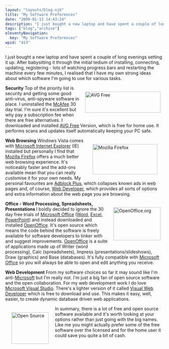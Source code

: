 ```yaml
---
layout: "layouts/blog.njk"
title: "My Software Preferences"
date: "2009-01-13 14:43:24"
description: "I just bought a new laptop and have spent a couple of long evenings setting it up"
tags: ["blog","archive"]
eleventyNavigation:
  key: "My Software Preferences"
wpid: "413"
---
```

I just bought a new laptop and have spent a couple of long evenings setting it up. After babysitting it through the initial tedium of installing, connecting, updating, registering - lots of watching progress bars and restarting the machine every few minutes, I realised that I have my own strong ideas about which software I'm going to use for various tasks.

<a href="http://free.avg.com/" target="_blank"><img class="alignright" style="float: right;border: 0;margin-left: 10px;margin-right: 10px;margin-top: 20px;margin-bottom: 20px" src="http://free.avg.com/stc/tpl/crp/img/frt/avg_logo_en.gif" alt="AVG Free" width="240" height="67" /></a><strong>Security</strong>
Top of the priority list is security and getting some good anti-virus, anti-spyware software in place. I uninstalled the <a href="http://www.mcafee.com/" target="_blank">McAfee</a> 30 day trial. I'm sure it's excellent but why pay a subscription fee when there are free alternatives. I downloaded and installed <a href="http://free.avg.com/" target="_blank">AVG Free</a> Version, which is free for home use. It performs scans and updates itself automatically keeping your PC safe.

<a href="http://www.mozilla-europe.org/en/firefox/" target="_blank"><img class="alignright" style="border: 0pt none;margin: 20px;float: right" src="http://www.mozilla-europe.org/img/image-library/firefox-wordmark-horizontal_small.png" alt="Mozilla Firefox" width="206" height="96" /></a><strong>Web Browsing</strong>
Windows Vista comes with <a href="http://www.microsoft.com/windows/products/winfamily/ie/default.mspx" target="_blank">Microsoft Internet Explorer</a> (IE) installed but personally I find that <a href="http://www.mozilla-europe.org/en/firefox/" target="_blank">Mozilla Firefox</a> offers a much better web browsing experience. It's noticeably faster and the add-ons available mean that you can really customise it for your own needs. My personal favourites are <a href="https://addons.mozilla.org/en-US/firefox/addon/1865" target="_blank">Adblock Plus</a>, which collapses known ads in web pages and, of course, <a href="https://addons.mozilla.org/en-US/firefox/addon/60" target="_blank">Web Developer</a>, which provides all sorts of options and extra information about the web page you are browsing.

<a href="http://www.openoffice.org/" target="_blank"><img class="alignright" style="border: 0;float: right;margin-left: 10px;margin-right: 10px;margin-top: 20px;margin-bottom: 20px" src="http://why.openoffice.org/images/why_home.gif" alt="OpenOffice.org" width="150" height="105" /></a><strong>Office - Word Processing, Spreadsheets, Presentations
</strong>I boldly decided to ignore the 30 day free trials of <a href="http://office.microsoft.com/" target="_blank">Microsoft Office</a> (<a href="http://office.microsoft.com/word" target="_blank">Word</a>, <a href="http://office.microsoft.com/excel" target="_blank">Excel</a>, <a href="http://office.microsoft.com/powerpoint" target="_blank">PowerPoint</a>) and instead downloaded and installed <a href="http://www.openoffice.org/" target="_blank">OpenOffice</a>. It's open source which means the code behind the software is freely available for software developers to tinker with and suggest improvements. <a href="http://www.openoffice.org/" target="_blank">OpenOffice</a> is a suite of applications made up of Writer (word processing), Calc (spreadsheets), Impress (presentations/slideshows), Draw (graphics) and Base (databases). It's fully compatible with <a href="http://office.microsoft.com/" target="_blank">Microsoft Office</a> so you will always be able to open and edit anything you receive.

<strong>Web Development</strong>
From my software choices so far it may sound like I'm anti-<a href="http://www.microsoft.com/" target="_blank">Microsoft</a> but I'm really not. I'm just a big fan of open source software and the open collaboration. For my web development work I do love <a href="http://msdn.microsoft.com/en-gb/vstudio/default.aspx" target="_blank">Microsoft Visual Studio</a>. There's a lighter version of it called <a href="http://www.microsoft.com/express/vwd/" target="_blank">Visual Web Developer</a> which is free to download and use. This makes it easy, well, easier, to create dynamic database driven web applications.

<a href="http://www.opensource.org/" target="_blank"><img class="alignleft" style="float: left;border: 0;margin: 20px" src="http://www.opensource.org/files/garland_logo.png" alt="Open Source" width="118" height="100" /></a>In summary, there is a lot of free and open source software available and it's worth looking at your options rather than just going with the big names. Like me you might actually prefer some of the free software over the licensed and for the home user it could save you quite a bit of cash.